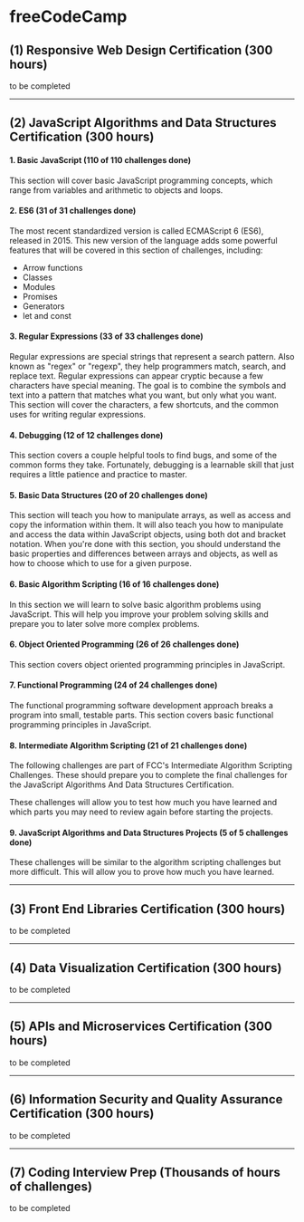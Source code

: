 # freeCodeCamp

## (1) Responsive Web Design Certification (300 hours)
to be completed

***
## (2) JavaScript Algorithms and Data Structures Certification (300 hours)

#### 1. Basic JavaScript (110 of 110 challenges done)
This section will cover basic JavaScript programming concepts, which range from variables and arithmetic to objects and loops. 
#### 2. ES6 (31 of 31 challenges done)
The most recent standardized version is called ECMAScript 6 (ES6), released in 2015. This new version of the language adds some powerful features that will be covered in this section of challenges, including:
 - Arrow functions
 - Classes
 - Modules
 - Promises
 - Generators
 - let and const
#### 3. Regular Expressions (33 of 33 challenges done)
Regular expressions are special strings that represent a search pattern. Also known as "regex" or "regexp", they help programmers match, search, and replace text. Regular expressions can appear cryptic because a few characters have special meaning. The goal is to combine the symbols and text into a pattern that matches what you want, but only what you want. This section will cover the characters, a few shortcuts, and the common uses for writing regular expressions.
#### 4. Debugging (12 of 12 challenges done)
This section covers a couple helpful tools to find bugs, and some of the common forms they take. Fortunately, debugging is a learnable skill that just requires a little patience and practice to master.
#### 5. Basic Data Structures (20 of 20 challenges done)
This section will teach you how to manipulate arrays, as well as access and copy the information within them. It will also teach you how to manipulate and access the data within JavaScript objects, using both dot and bracket notation. When you're done with this section, you should understand the basic properties and differences between arrays and objects, as well as how to choose which to use for a given purpose.
#### 6. Basic Algorithm Scripting (16 of 16 challenges done)
In this section we will learn to solve basic algorithm problems using JavaScript. This will help you improve your problem solving skills and prepare you to later solve more complex problems.
#### 6. Object Oriented Programming (26 of 26 challenges done)
This section covers object oriented programming principles in JavaScript.
#### 7. Functional Programming (24 of 24 challenges done)
The functional programming software development approach breaks a program into small, testable parts. This section covers basic functional programming principles in JavaScript.
#### 8. Intermediate Algorithm Scripting (21 of 21 challenges done)
The following challenges are part of FCC's Intermediate Algorithm Scripting Challenges. These should prepare you to complete the final challenges for the JavaScript Algorithms And Data Structures Certification.

These challenges will allow you to test how much you have learned and which parts you may need to review again before starting the projects.
#### 9. JavaScript Algorithms and Data Structures Projects (5 of 5 challenges done)
These challenges will be similar to the algorithm scripting challenges but more difficult. This will allow you to prove how much you have learned.

***
## (3) Front End Libraries Certification (300 hours)
to be completed

***
## (4) Data Visualization Certification (300 hours)
to be completed

***
## (5) APIs and Microservices Certification (300 hours)
to be completed

***
## (6) Information Security and Quality Assurance Certification (300 hours)
to be completed

***
## (7) Coding Interview Prep (Thousands of hours of challenges)
to be completed
